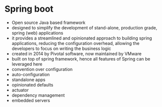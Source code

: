 # Spring boot

- Open source Java based framework
- designed to simplify the development of stand-alone, production grade, spring (web) applications
- it provides a streamlined and opinionated approach to building spring applications, reducing the configuration overhead, allowing the developers to focus on writing the business logic
- created in 2014 by Pivotal software, now maintained by VMware
- built on top of spring framework, hence all features of Spring can be leveraged here
- convention over configuration
- auto-configuration
- standalone apps
- opinionated defaults
- actuator
- dependency management
- embedded servers

